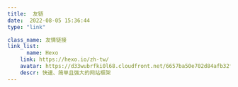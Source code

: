 ```yaml
---
title:  友链
date:  2022-08-05 15:36:44
type: "link"

class_name: 友情链接
link_list:
      name: Hexo
    link: https://hexo.io/zh-tw/
    avatar: https://d33wubrfki0l68.cloudfront.net/6657ba50e702d84afb32fe846bed54fba1a77add/827ae/logo.svg
    descr: 快速、简单且强大的网站框架
---
```



